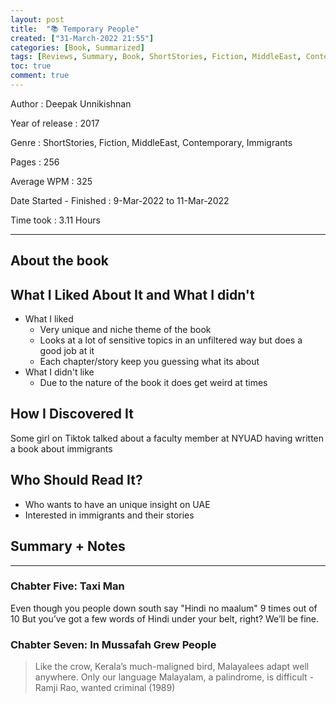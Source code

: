 ```yaml
---
layout: post
title:  "📚 Temporary People"
created: ["31-March-2022 21:55"]
categories: [Book, Summarized]
tags: [Reviews, Summary, Book, ShortStories, Fiction, MiddleEast, Contemporary, Immigrants]
toc: true
comment: true
---
```


Author
: Deepak Unnikishnan

Year of release
: 2017

Genre
: ShortStories, Fiction, MiddleEast, Contemporary, Immigrants

Pages
: 256

Average WPM
: 325 

Date Started - Finished
: 9-Mar-2022 to 11-Mar-2022

Time took
: 3.11 Hours

---
## About the book
## What I Liked About It and What I didn't
- What I liked
	- Very unique and niche theme of the book
	- Looks at a lot of sensitive topics in an unfiltered way but does a good job at it
	- Each chapter/story keep you guessing what its about
- What I didn't like
	- Due to the nature of the book it does get weird at times

## How I Discovered It
Some girl on Tiktok talked about a faculty member at NYUAD having written a book about immigrants

## Who Should Read It?
- Who wants to have an unique insight on UAE
- Interested in immigrants and their stories 

## Summary + Notes
---

### Chabter Five: Taxi Man  
Even though you people down south say "Hindi no maalum" 9 times out of 10 But you’ve got a few words of Hindi under your belt, right? We’ll be fine.  
  
### Chabter Seven: In Mussafah Grew People  
> Like the crow, Kerala’s much-maligned bird, Malayalees adapt well anywhere. Only our language Malayalam, a palindrome, is difficult
> \- Ramji Rao, wanted criminal  (1989)  